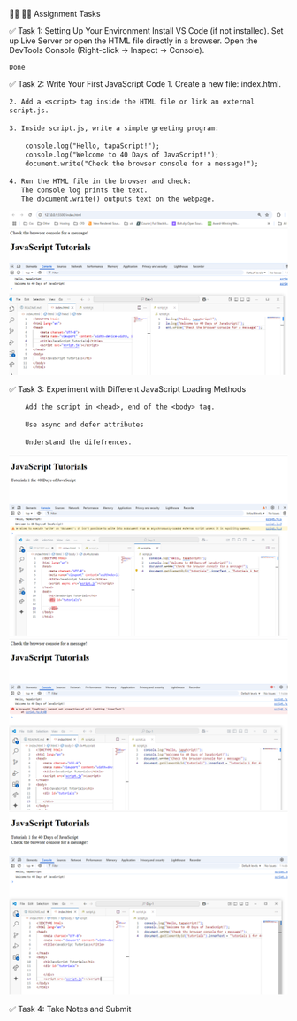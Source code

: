 👩‍💻 🧑‍💻 Assignment Tasks

✅ Task 1: Setting Up Your Environment
        Install VS Code (if not installed).
        Set up Live Server or open the HTML file directly in a browser.
        Open the DevTools Console (Right-click → Inspect → Console).
    
    Done


✅ Task 2: Write Your First JavaScript Code
    1. Create a new file: index.html.
    
    2. Add a <script> tag inside the HTML file or link an external script.js.
    
    3. Inside script.js, write a simple greeting program:
    
        console.log("Hello, tapaScript!");
        console.log("Welcome to 40 Days of JavaScript!");
        document.write("Check the browser console for a message!");

    4. Run the HTML file in the browser and check:
       The console log prints the text.
       The document.write() outputs text on the webpage.

  <img src="task-2.png" alt="task2"/>

       
✅ Task 3: Experiment with Different JavaScript Loading Methods

        Add the script in <head>, end of the <body> tag.
        
        Use async and defer attributes
        
        Understand the difefrences.

 <img src="task-3.png" alt="task 3"/>
  <img src="task-3.1.png" alt="task 3"/>
   <img src="body.png" alt="task 3"/>

        
✅ Task 4: Take Notes and Submit
        
